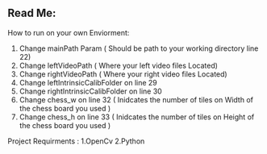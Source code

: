 
Read Me:
-----------

How to run on your own Enviorment:
1.	Change mainPath Param ( Should be path to your working directory  line 22)
2.	 Change leftVideoPath ( Where your left video  files Located) 
3.	Change rightVideoPath ( Where your right video  files Located) 
4.	Change leftIntrinsicCalibFolder  on line 29
5.	Change rightIntrinsicCalibFolder on line 30
6.	Change chess_w on line 32 ( Inidcates the number of tiles on Width of the chess board you used )
7.	Change chess_h on line 33 ( Inidcates the number of tiles on Height of the chess board you used )

Project Requirments :
1.OpenCv 
2.Python
 
